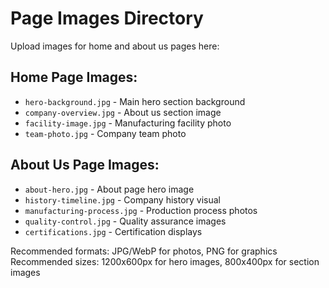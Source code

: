 # Page Images Directory

Upload images for home and about us pages here:

## Home Page Images:
- `hero-background.jpg` - Main hero section background
- `company-overview.jpg` - About us section image
- `facility-image.jpg` - Manufacturing facility photo
- `team-photo.jpg` - Company team photo

## About Us Page Images:
- `about-hero.jpg` - About page hero image
- `history-timeline.jpg` - Company history visual
- `manufacturing-process.jpg` - Production process photos
- `quality-control.jpg` - Quality assurance images
- `certifications.jpg` - Certification displays

Recommended formats: JPG/WebP for photos, PNG for graphics
Recommended sizes: 1200x600px for hero images, 800x400px for section images